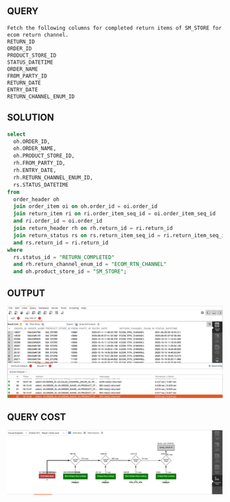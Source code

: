     
## QUERY
    Fetch the following columns for completed return items of SM_STORE for ecom return channel.
    RETURN_ID 
    ORDER_ID
    PRODUCT_STORE_ID 
    STATUS_DATETIME
    ORDER_NAME 
    FROM_PARTY_ID 
    RETURN_DATE 
    ENTRY_DATE
    RETURN_CHANNEL_ENUM_ID

## SOLUTION
    
``` sql
select 
  oh.ORDER_ID, 
  oh.ORDER_NAME, 
  oh.PRODUCT_STORE_ID, 
  rh.FROM_PARTY_ID, 
  rh.ENTRY_DATE, 
  rh.RETURN_CHANNEL_ENUM_ID, 
  rs.STATUS_DATETIME 
from 
  order_header oh 
  join order_item oi on oh.order_id = oi.order_id 
  join return_item ri on ri.order_item_seq_id = oi.order_item_seq_id 
  and ri.order_id = oi.order_id 
  join return_header rh on rh.return_id = ri.return_id 
  join return_status rs on rs.return_item_seq_id = ri.return_item_seq_id 
  and rs.return_id = ri.return_id 
where 
  rs.status_id = "RETURN_COMPLETED" 
  and rh.return_channel_enum_id = "ECOM_RTN_CHANNEL" 
  and oh.product_store_id = "SM_STORE";

```

## OUTPUT

![Alt text](image-1.png)

## QUERY COST 

![Alt text](image-3.png)